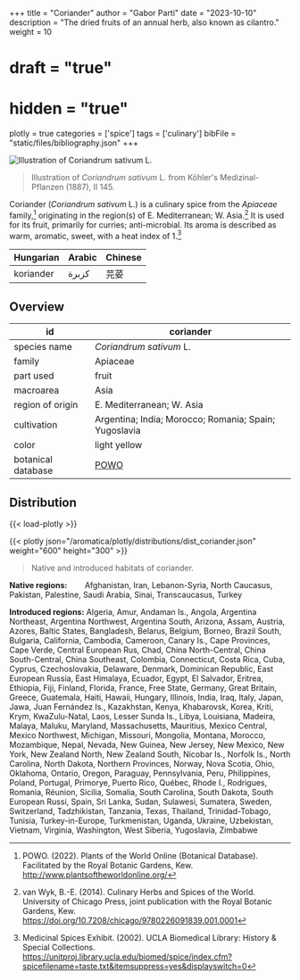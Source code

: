 +++
title = "Coriander"
author = "Gabor Parti"
date = "2023-10-10"
description = "The dried fruits of an annual herb, also known as cilantro."
weight = 10
# draft = "true"
# hidden = "true"
plotly = true
categories = ['spice']
tags = ['culinary']
bibFile = "static/files/bibliography.json"
+++

![Illustration of *Coriandrum sativum* L.](/images/illustrations/coriander.png?width=25vw "Illustration of *Coriandrum sativum* L. from Köhler's Medizinal-Pflanzen (1887), II 145.")

>Illustration of *Coriandrum sativum* L. from Köhler's Medizinal-Pflanzen (1887), II 145.

Coriander (*Coriandrum sativum* L.) is a culinary spice from the *Apiaceae* family,[^powo] originating in the region(s) of E. Mediterranean; W. Asia.[^van_wyk_culinary_2014] It is used for its fruit, primarily for curries; anti-microbial. Its aroma is described as warm, aromatic, sweet, with a heat index of 1.[^ucla_medicinal_2002]

|Hungarian|Arabic|Chinese|
|---------|------|-------|
|koriander| كزبرة|   芫荽  |

## Overview

|        id        |                      coriander                      |
|------------------|-----------------------------------------------------|
|   species name   |               *Coriandrum sativum* L.               |
|      family      |                       Apiaceae                      |
|     part used    |                        fruit                        |
|     macroarea    |                         Asia                        |
| region of origin |              E. Mediterranean; W. Asia              |
|    cultivation   |Argentina; India; Morocco; Romania; Spain; Yugoslavia|
|       color      |                     light yellow                    |
|botanical database| [POWO](https://powo.science.kew.org/taxon/840760-1) |

## Distribution

{{< load-plotly >}}

{{< plotly json="/aromatica/plotly/distributions/dist_coriander.json" weight="600" height="300" >}}

>Native and introduced habitats of coriander.

**Native regions:** &nbsp; &nbsp; &nbsp; &nbsp;Afghanistan, Iran, Lebanon-Syria, North Caucasus, Pakistan, Palestine, Saudi Arabia, Sinai, Transcaucasus, Turkey

**Introduced regions:** Algeria, Amur, Andaman Is., Angola, Argentina Northeast, Argentina Northwest, Argentina South, Arizona, Assam, Austria, Azores, Baltic States, Bangladesh, Belarus, Belgium, Borneo, Brazil South, Bulgaria, California, Cambodia, Cameroon, Canary Is., Cape Provinces, Cape Verde, Central European Rus, Chad, China North-Central, China South-Central, China Southeast, Colombia, Connecticut, Costa Rica, Cuba, Cyprus, Czechoslovakia, Delaware, Denmark, Dominican Republic, East European Russia, East Himalaya, Ecuador, Egypt, El Salvador, Eritrea, Ethiopia, Fiji, Finland, Florida, France, Free State, Germany, Great Britain, Greece, Guatemala, Haiti, Hawaii, Hungary, Illinois, India, Iraq, Italy, Japan, Jawa, Juan Fernández Is., Kazakhstan, Kenya, Khabarovsk, Korea, Kriti, Krym, KwaZulu-Natal, Laos, Lesser Sunda Is., Libya, Louisiana, Madeira, Malaya, Maluku, Maryland, Massachusetts, Mauritius, Mexico Central, Mexico Northwest, Michigan, Missouri, Mongolia, Montana, Morocco, Mozambique, Nepal, Nevada, New Guinea, New Jersey, New Mexico, New York, New Zealand North, New Zealand South, Nicobar Is., Norfolk Is., North Carolina, North Dakota, Northern Provinces, Norway, Nova Scotia, Ohio, Oklahoma, Ontario, Oregon, Paraguay, Pennsylvania, Peru, Philippines, Poland, Portugal, Primorye, Puerto Rico, Québec, Rhode I., Rodrigues, Romania, Réunion, Sicilia, Somalia, South Carolina, South Dakota, South European Russi, Spain, Sri Lanka, Sudan, Sulawesi, Sumatera, Sweden, Switzerland, Tadzhikistan, Tanzania, Texas, Thailand, Trinidad-Tobago, Tunisia, Turkey-in-Europe, Turkmenistan, Uganda, Ukraine, Uzbekistan, Vietnam, Virginia, Washington, West Siberia, Yugoslavia, Zimbabwe

[^powo]: POWO. (2022). Plants of the World Online (Botanical Database). Facilitated by the Royal Botanic Gardens, Kew. http://www.plantsoftheworldonline.org/
[^van_wyk_culinary_2014]: van Wyk, B.-E. (2014). Culinary Herbs and Spices of the World. University of Chicago Press, joint publication with the Royal Botanic Gardens, Kew. https://doi.org/10.7208/chicago/9780226091839.001.0001
[^ucla_medicinal_2002]: Medicinal Spices Exhibit. (2002). UCLA Biomedical Library: History & Special Collections. https://unitproj.library.ucla.edu/biomed/spice/index.cfm?spicefilename=taste.txt&itemsuppress=yes&displayswitch=0

